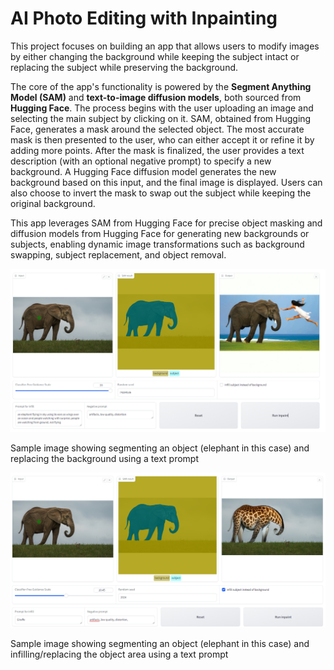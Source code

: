 # AI Photo Editing with Inpainting

This project focuses on building an app that allows users to modify images by either changing the background while keeping the subject intact or replacing the subject while preserving the background.

The core of the app's functionality is powered by the **Segment Anything Model (SAM)** and **text-to-image diffusion models**, both sourced from **Hugging Face**. The process begins with the user uploading an image and selecting the main subject by clicking on it. SAM, obtained from Hugging Face, generates a mask around the selected object. The most accurate mask is then presented to the user, who can either accept it or refine it by adding more points. After the mask is finalized, the user provides a text description (with an optional negative prompt) to specify a new background. A Hugging Face diffusion model generates the new background based on this input, and the final image is displayed. Users can also choose to invert the mask to swap out the subject while keeping the original background.

This app leverages SAM from Hugging Face for precise object masking and diffusion models from Hugging Face for generating new backgrounds or subjects, enabling dynamic image transformations such as background swapping, subject replacement, and object removal.

![Sample result](./images/inpainting_example1_prompt3.PNG)

Sample image showing segmenting an object (elephant in this case) and replacing the background using a text prompt

![Sample result](./images/infill.PNG)

Sample image showing segmenting an object (elephant in this case) and infilling/replacing the object area using a text prompt